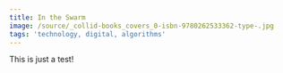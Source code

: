 ```yaml
---
title: In the Swarm
image: /source/_collid-books_covers_0-isbn-9780262533362-type-.jpg
tags: 'technology, digital, algorithms'
---
```

This is just a test!
